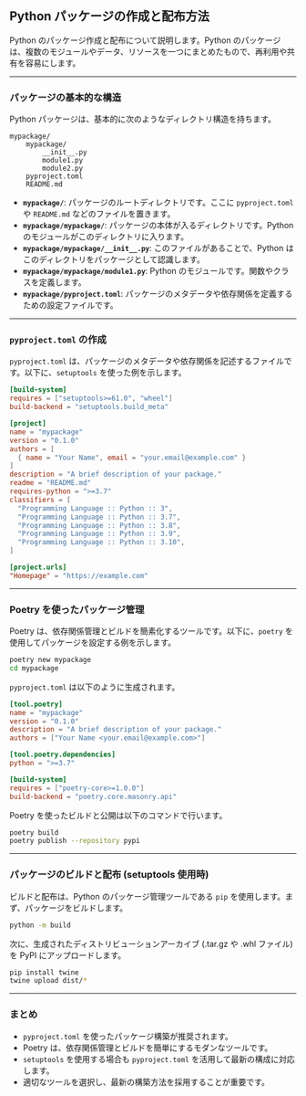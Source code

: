 ## Python パッケージの作成と配布方法

Python のパッケージ作成と配布について説明します。Python のパッケージは、複数のモジュールやデータ、リソースを一つにまとめたもので、再利用や共有を容易にします。

---

### パッケージの基本的な構造

Python パッケージは、基本的に次のようなディレクトリ構造を持ちます。

```plaintext
mypackage/
    mypackage/
        __init__.py
        module1.py
        module2.py
    pyproject.toml
    README.md
```

- **`mypackage/`**: パッケージのルートディレクトリです。ここに `pyproject.toml` や `README.md` などのファイルを置きます。
- **`mypackage/mypackage/`**: パッケージの本体が入るディレクトリです。Python のモジュールがこのディレクトリに入ります。
- **`mypackage/mypackage/__init__.py`**: このファイルがあることで、Python はこのディレクトリをパッケージとして認識します。
- **`mypackage/mypackage/module1.py`**: Python のモジュールです。関数やクラスを定義します。
- **`mypackage/pyproject.toml`**: パッケージのメタデータや依存関係を定義するための設定ファイルです。

---

### `pyproject.toml` の作成

`pyproject.toml` は、パッケージのメタデータや依存関係を記述するファイルです。以下に、`setuptools` を使った例を示します。

```toml
[build-system]
requires = ["setuptools>=61.0", "wheel"]
build-backend = "setuptools.build_meta"

[project]
name = "mypackage"
version = "0.1.0"
authors = [
  { name = "Your Name", email = "your.email@example.com" }
]
description = "A brief description of your package."
readme = "README.md"
requires-python = ">=3.7"
classifiers = [
  "Programming Language :: Python :: 3",
  "Programming Language :: Python :: 3.7",
  "Programming Language :: Python :: 3.8",
  "Programming Language :: Python :: 3.9",
  "Programming Language :: Python :: 3.10",
]

[project.urls]
"Homepage" = "https://example.com"
```

---

### Poetry を使ったパッケージ管理

Poetry は、依存関係管理とビルドを簡素化するツールです。以下に、`poetry` を使用してパッケージを設定する例を示します。

```bash
poetry new mypackage
cd mypackage
```

`pyproject.toml` は以下のように生成されます。

```toml
[tool.poetry]
name = "mypackage"
version = "0.1.0"
description = "A brief description of your package."
authors = ["Your Name <your.email@example.com>"]

[tool.poetry.dependencies]
python = ">=3.7"

[build-system]
requires = ["poetry-core>=1.0.0"]
build-backend = "poetry.core.masonry.api"
```

Poetry を使ったビルドと公開は以下のコマンドで行います。

```bash
poetry build
poetry publish --repository pypi
```

---

### パッケージのビルドと配布 (setuptools 使用時)

ビルドと配布は、Python のパッケージ管理ツールである `pip` を使用します。まず、パッケージをビルドします。

```bash
python -m build
```

次に、生成されたディストリビューションアーカイブ (.tar.gz や .whl ファイル) を PyPI にアップロードします。

```bash
pip install twine
twine upload dist/*
```

---

### まとめ

- `pyproject.toml` を使ったパッケージ構築が推奨されます。
- Poetry は、依存関係管理とビルドを簡単にするモダンなツールです。
- `setuptools` を使用する場合も `pyproject.toml` を活用して最新の構成に対応します。
- 適切なツールを選択し、最新の構築方法を採用することが重要です。

